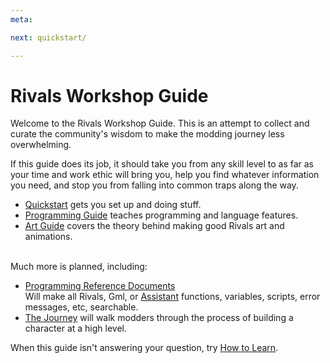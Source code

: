 ```yaml
---
meta:

next: quickstart/

---
```


# Rivals Workshop Guide

Welcome to the Rivals Workshop Guide. This is an attempt to collect and curate the community's wisdom to make the
modding journey less overwhelming.

If this guide does its job, it should take you from any skill level to as far as your time and work ethic will bring
you, help you find whatever information you need, and stop you from falling into common traps along the way.

- [Quickstart](quickstart) gets you set up and doing stuff.
- [Programming Guide](programming/learning_path) teaches programming and language features.
- [Art Guide](art) covers the theory behind making good Rivals art and animations.

\
Much more is planned, including:
- [Programming Reference Documents](programming/reference)  \
  Will make all Rivals, Gml, or [Assistant](/assistant)  functions, variables, scripts, error messages, etc, searchable.
- [The Journey](process) will walk modders through the process of building a character at a high level.

When this guide isn't answering your question, try [How to Learn](how_to_learn.md).
